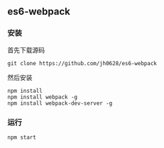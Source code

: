 ## es6-webpack

### 安装

首先下载源码

```shell
git clone https://github.com/jh0628/es6-webpack
```

然后安装

```shell
npm install
npm install webpack -g
npm install webpack-dev-server -g
```

### 运行

```shell
npm start
```
